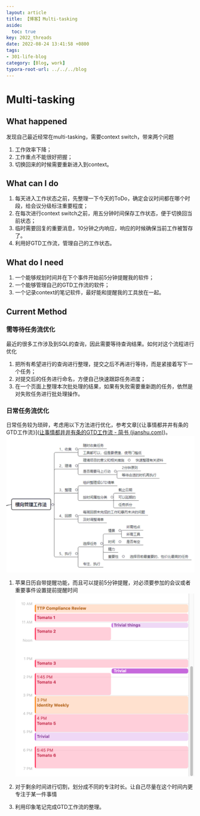 ```yaml
---
layout: article
title: 【博客】Multi-tasking
aside:
  toc: true
key: 2022_threads
date: 2022-08-24 13:41:58 +0800
tags:
- 301-life-blog
category: [Blog, work]
typora-root-url: ../../../blog
---
```


# Multi-tasking

## What happened

发现自己最近经常在multi-tasking，需要context switch，带来两个问题

1. 工作效率下降；
2. 工作重点不能很好把握；
3. 切换回来的时候需要重新进入到context。

## What can I do

1. 每天进入工作状态之前，先整理一下今天的ToDo，确定会议时间都在哪个时段，给会议分级标注重要程度；
2. 在每次进行context switch之前，用五分钟时间保存工作状态，便于切换回当前状态；
3. 临时需要回复的重要消息，10分钟之内响应，响应的时候确保当前工作被暂存了。
4. 利用好GTD工作流，管理自己的工作状态。

## What do I need

1. 一个能够规划时间并在下个事件开始前5分钟提醒我的软件；
2. 一个能够管理自己的GTD工作流的软件；
3. 一个记录context的笔记软件，最好能和提醒我的工具放在一起。

## Current Method

### 需等待任务流优化

最近的很多工作涉及到SQL的查询，因此需要等待查询结果。如何对这个流程进行优化

1. 把所有希望进行的查询进行整理，提交之后不再进行等待，而是紧接着写下一个任务；
2. 对提交后的任务进行命名，方便自己快速跟踪任务进度；
3. 在一个页面上整理本次批处理的结果，如果有失败需要重新跑的任务，依然是对失败任务进行批处理操作。

### 日常任务流优化

日常任务较为琐碎，考虑用以下方法进行优化，参考文章[《让事情都井井有条的GTD工作流》]([让事情都井井有条的GTD工作流 - 简书 (jianshu.com)](https://www.jianshu.com/p/e6a896ca6293))。
<img src="/assets/images/2022-08-24-14-05-42.png" alt="Image" style="zoom:50%;" />

1. 苹果日历自带提醒功能，而且可以提前5分钟提醒，对必须要参加的会议或者重要事件设置提前提醒时间<img src="/assets/images/image-20220824170622491.png" alt="image-20220824170622491" style="zoom:50%;" />

2. 对于剩余时间进行切割，划分成不同的专注时长。让自己尽量在这个时间内更专注于某一件事情
3. 利用印象笔记完成GTD工作流的整理。